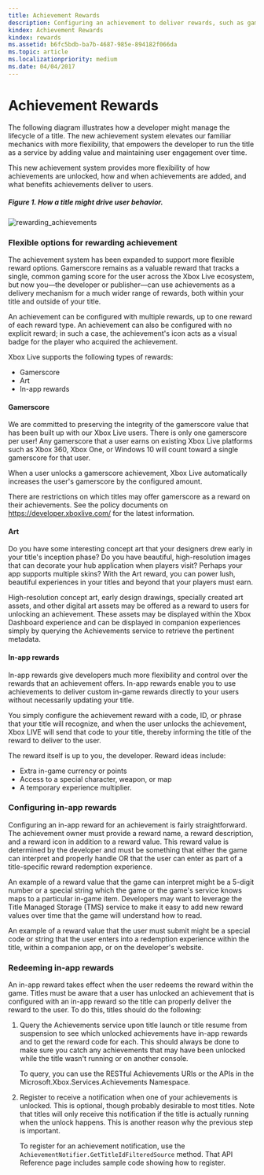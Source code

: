 ```yaml
---
title: Achievement Rewards
description: Configuring an achievement to deliver rewards, such as gamerscore, art, and in-app rewards.
kindex: Achievement Rewards
kindex: rewards
ms.assetid: b6fc5bdb-ba7b-4687-985e-894182f066da
ms.topic: article
ms.localizationpriority: medium
ms.date: 04/04/2017
---
```




# Achievement Rewards

The following diagram illustrates how a developer might manage the lifecycle of a title.
The new achievement system elevates our familiar mechanics with more flexibility, that empowers the developer to run the title as a service by adding value and maintaining user engagement over time.

This new achievement system provides more flexibility of how achievements are unlocked, how and when achievements are added, and what benefits achievements deliver to users.


##### Figure 1.  How a title might drive user behavior.

![rewarding_achievements](live-achievement-rewards-images/achievements_overview_01_drive_behavior.png)


### Flexible options for rewarding achievement

The achievement system has been expanded to support more flexible reward options.
Gamerscore remains as a valuable reward that tracks a single, common gaming score for the user across the Xbox Live ecosystem, but now you—the developer or publisher—can use achievements as a delivery mechanism for a much wider range of rewards, both within your title and outside of your title.

An achievement can be configured with multiple rewards, up to one reward of each reward type.
An achievement can also be configured with no explicit reward; in such a case, the achievement's icon acts as a visual badge for the player who acquired the achievement.

Xbox Live supports the following types of rewards:

* Gamerscore
* Art
* In-app rewards


#### Gamerscore

We are committed to preserving the integrity of the gamerscore value that has been built up with our Xbox Live users.
There is only one gamerscore per user!
Any gamerscore that a user earns on existing Xbox Live platforms such as Xbox 360, Xbox One, or Windows 10 will count toward a single gamerscore for that user.

When a user unlocks a gamerscore achievement, Xbox Live automatically increases the user's gamerscore by the configured amount.

There are restrictions on which titles may offer gamerscore as a reward on their achievements.
See the policy documents on https://developer.xboxlive.com/ for the latest information.


#### Art

Do you have some interesting concept art that your designers drew early in your title's inception phase? Do you have beautiful, high-resolution images that can decorate your hub application when players visit? Perhaps your app supports multiple skins? With the Art reward, you can power lush, beautiful experiences in your titles and beyond that your players must earn.

High-resolution concept art, early design drawings, specially created art assets, and other digital art assets may be offered as a reward to users for unlocking an achievement.
These assets may be displayed within the Xbox Dashboard experience and can be displayed in companion experiences simply by querying the Achievements service to retrieve the pertinent metadata.


#### In-app rewards

In-app rewards give developers much more flexibility and control over the rewards that an achievement offers.
In-app rewards enable you to use achievements to deliver custom in-game rewards directly to your users without necessarily updating your title.

You simply configure the achievement reward with a code, ID, or phrase that your title will recognize, and when the user unlocks the achievement, Xbox LIVE will send that code to your title, thereby informing the title of the reward to deliver to the user.

The reward itself is up to you, the developer.
Reward ideas include:
* Extra in-game currency or points
* Access to a special character, weapon, or map
* A temporary experience multiplier.


### Configuring in-app rewards

Configuring an in-app reward for an achievement is fairly straightforward.
The achievement owner must provide a reward name, a reward description, and a reward icon in addition to a reward value.
This reward value is determined by the developer and must be something that either the game can interpret and properly handle OR that the user can enter as part of a title-specific reward redemption experience.

An example of a reward value that the game can interpret might be a 5-digit number or a special string which the game or the game's service knows maps to a particular in-game item.
Developers may want to leverage the Title Managed Storage (TMS) service to make it easy to add new reward values over time that the game will understand how to read.

An example of a reward value that the user must submit might be a special code or string that the user enters into a redemption experience within the title, within a companion app, or on the developer's website.


### Redeeming in-app rewards

An in-app reward takes effect when the user redeems the reward within the game.
Titles must be aware that a user has unlocked an achievement that is configured with an in-app reward so the title can properly deliver the reward to the user.
To do this, titles should do the following:

1. Query the Achievements service upon title launch or title resume from suspension to see which unlocked achievements have in-app rewards and to get the reward code for each. This should always be done to make sure you catch any achievements that may have been unlocked while the title wasn't running or on another console.  

   To query, you can use the RESTful Achievements URIs or the APIs in the Microsoft.Xbox.Services.Achievements Namespace.

2. Register to receive a notification when one of your achievements is unlocked. This is optional, though probably desirable to most titles. Note that titles will only receive this notification if the title is actually running when the unlock happens. This is another reason why the previous step is important.

   To register for an achievement notification, use the `AchievementNotifier.GetTitleIdFilteredSource` method. That API Reference page includes sample code showing how to register.
